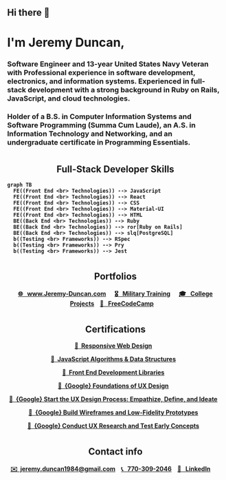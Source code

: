 <h2>Hi there 👋 </h2>
<h1>I'm Jeremy Duncan,</h1>
<!-- <p align="center">
<img width="300px" src="https://jeremyduncan.github.io/images/me_ny.webp"/>
</p> -->

 ### <p>Software Engineer and 13-year United States Navy Veteran with Professional experience in software development, electronics, and information systems. Experienced in full-stack development with a strong background in Ruby on Rails, JavaScript, and cloud technologies.</p> 
 ### <p>Holder of a B.S. in Computer Information Systems and Software Programming (Summa Cum Laude), an A.S. in Information Technology and Networking, and an undergraduate certificate in Programming Essentials.</p>
#







<!-- <p align="center">
⭐️ &nbsp; JavaScript &nbsp; ⭐️ &nbsp; Node.js &nbsp; ⭐️ &nbsp; React &nbsp; ⭐️ &nbsp; Jest &nbsp; ⭐️ &nbsp; HTML &nbsp; ⭐️ &nbsp; CSS &nbsp; ⭐️ &nbsp; C# &nbsp; ⭐️ &nbsp; Java &nbsp; ⭐️ &nbsp; Swift &nbsp; ⭐️ &nbsp; Python &nbsp; ⭐️ &nbsp; Ruby &nbsp; ⭐️ &nbsp; Ruby on Rails &nbsp; ⭐️ &nbsp; RSpec
</p> -->

<div>
<!-- <img align="center" width="53%" src="https://github-readme-stats.vercel.app/api?username=JeremyDuncan&show_icons=true&hide_border=true&&count_private=true&include_all_commits=false" />
<img align="center" width="45%" src="https://github-readme-stats.vercel.app/api/top-langs/?username=JeremyDuncan&layout=compact&theme=buefy&hide_border=true&&count_private=true&include_all_commits=true"/></div>
 -->
<h2 align="center"> <strong>Full-Stack Developer Skills<strong>
</h2>

```mermaid
graph TB
  FE((Front End <br> Technologies)) --> JavaScript 
  FE((Front End <br> Technologies)) --> React 
  FE((Front End <br> Technologies)) --> CSS
  FE((Front End <br> Technologies)) --> Material-UI 
  FE((Front End <br> Technologies)) --> HTML
  BE((Back End <br> Technologies)) --> Ruby 
  BE((Back End <br> Technologies)) --> ror[Ruby on Rails] 
  BE((Back End <br> Technologies)) --> slq[PostgreSQL]
  b((Testing <br> Frameworks)) --> RSpec
  b((Testing <br> Frameworks)) --> Pry
  b((Testing <br> Frameworks)) --> Jest
  ```
#
<h2 style="text-align: center;">Portfolios</h2>

<p align="center">
<strong><a href="https://www.jeremy-duncan.com/">🌐 &nbsp; www.Jeremy-Duncan.com</a></strong>
&nbsp;&nbsp;&nbsp;&nbsp;
<strong><a href="https://jeremy-duncan.com/Military-Training">🎖 &nbsp; Military Training</a></strong> 
&nbsp;&nbsp;&nbsp;&nbsp;
<strong><a href="https://jeremy-duncan.com/DeVry-University-Projects">🎓 &nbsp; College Projects</a></strong>
&nbsp;&nbsp;
<strong><a href="https://www.freecodecamp.org/JeremyDuncan">💾 &nbsp; FreeCodeCamp</a></strong>
&nbsp;&nbsp;&nbsp;&nbsp;

</p>

#
<h2 style="text-align: center;">Certifications</h2>
<p align="center">
<strong><a href="https://www.freecodecamp.org/certification/jeremyduncan/responsive-web-design">📌&nbsp; Responsive Web Design</a></strong>
&nbsp;&nbsp;
<p align="center">
<strong><a href="https://www.freecodecamp.org/certification/jeremyduncan/javascript-algorithms-and-data-structures">📌&nbsp; JavaScript Algorithms & Data Structures</a></strong>
&nbsp;&nbsp;
<p align="center">
<strong><a href="https://www.freecodecamp.org/certification/JeremyDuncan/front-end-development-libraries">📌&nbsp; Front End Development Libraries</a></strong>
&nbsp;&nbsp;
<p align="center">
<strong><a href="https://www.coursera.org/account/accomplishments/verify/PKK2Y2LQ9NRD">📌&nbsp; {Google} Foundations of UX Design</a></strong>
&nbsp;&nbsp;
<p align="center">
<strong><a href="https://www.coursera.org/account/accomplishments/verify/T5BDCFFMHLWD">📌&nbsp; {Google} Start the UX Design Process: Empathize, Define, and Ideate</a></strong>
&nbsp;&nbsp;
<p align="center">
<strong><a href="https://www.coursera.org/account/accomplishments/verify/XQ72XXD23NKU">📌&nbsp; {Google} Build Wireframes and Low-Fidelity Prototypes</a></strong>
&nbsp;&nbsp;
<p align="center">
<strong><a href="https://www.coursera.org/account/accomplishments/verify/RK9Q2R26Z6UK">📌&nbsp; {Google} Conduct UX Research and Test Early Concepts</a></strong>
&nbsp;&nbsp;





#
  <h2 style="text-align: center;">Contact info</h2>

<p align="center">
<strong> <a href="mailto:jeremy.duncan1984@gmail.com">✉️&nbsp; jeremy.duncan1984@gmail.com</a> </strong>
&nbsp;&nbsp;
<strong><a href="tel:757-637-0202"> 📞  &nbsp; 770-309-2046</a></strong> 
&nbsp;&nbsp;
<strong><a href="https://www.linkedin.com/in/jeremy-duncan2021">🔗 &nbsp; LinkedIn</a></strong>
&nbsp;&nbsp;&nbsp;&nbsp;&nbsp;&nbsp;
</p>




#
